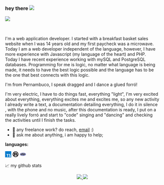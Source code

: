 ### hey there <img src="https://media.giphy.com/media/hvRJCLFzcasrR4ia7z/giphy.gif" width="25px">
![](https://visitor-badge.glitch.me/badge?page_id=amonteirom.amonteirom)

<br />

I'm a web application developer. I started with a breakfast basket sales website when I was 14 years old and my first paycheck was a microwave.
Today I am a web developer independent of the language, however, I have more experience with Javascript (my language of the heart) and PHP.
Today I have recent experience working with mySQL and PostgreSQL databases.
Programming for me is logic, no matter what language is being made, it needs to have the best logic possible and the language has to be the one that best connects with this logic.

I'm from Pernambuco, I speak dragged and I dance a glued forró!

I'm very electric, I have to do things fast, everything "light", I'm very excited about everything, everything excites me and excites me, so any new activity I already write a text, a documentation detailing everything, I do it in silence , with the phone and no music, after this documentation is ready, I put on a really lively forró and start to "code" singing and "dancing" and checking the activities until I finish the tasks.
  
- 💼 any freelance work? do reach, [email](mailto:amonteirom96@gmail.com) :)
- 💬 ask me about anything, i am happy to help;

**languages:**  

<code><img height="20" src="https://raw.githubusercontent.com/github/explore/80688e429a7d4ef2fca1e82350fe8e3517d3494d/topics/typescript/typescript.png"></code>
<code><img height="20" src="https://raw.githubusercontent.com/github/explore/80688e429a7d4ef2fca1e82350fe8e3517d3494d/topics/rust/rust.png"></code>
<code><img height="20" src="https://raw.githubusercontent.com/github/explore/80688e429a7d4ef2fca1e82350fe8e3517d3494d/topics/php/php.png"></code>


📈 my github stats
 <div align="center">
  <a href="amonteirom96.github.io" target = "_blank">
  <img height="180em" src="https://github-readme-stats.vercel.app/api?username=amonteirom96&show_icons=true&theme=highcontrast&include_all_commits=true&count_private=true"/>
  <img height="180em" src="https://github-readme-stats.vercel.app/api/top-langs/?username=amonteirom96&layout=compact&langs_count=7&theme=highcontrast"/>
</div>




